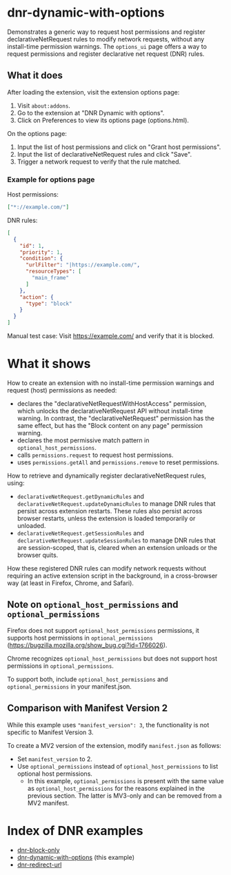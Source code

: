 # dnr-dynamic-with-options

Demonstrates a generic way to request host permissions and register
declarativeNetRequest rules to modify network requests, without any
install-time permission warnings. The `options_ui` page offers a way to request
permissions and register declarative net request (DNR) rules.

## What it does

After loading the extension, visit the extension options page:

1. Visit `about:addons`.
2. Go to the extension at "DNR Dynamic with options".
3. Click on Preferences to view its options page (options.html).

On the options page:

1. Input the list of host permissions and click on "Grant host permissions".
2. Input the list of declarativeNetRequest rules and click "Save".
3. Trigger a network request to verify that the rule matched.

### Example for options page

Host permissions:

```json
["*://example.com/"]
```

DNR rules:

```json
[
  {
    "id": 1,
    "priority": 1,
    "condition": {
      "urlFilter": "|https://example.com/",
      "resourceTypes": [
        "main_frame"
      ]
    },
    "action": {
      "type": "block"
    }
  }
]
```

Manual test case: Visit https://example.com/ and verify that it is blocked.

# What it shows

How to create an extension with no install-time permission warnings and 
request (host) permissions as needed:

- declares the "declarativeNetRequestWithHostAccess" permission, which
  unlocks the declarativeNetRequest API without install-time warning.
  In contrast, the "declarativeNetRequest" permission has the same effect,
  but has the "Block content on any page" permission warning.
- declares the most permissive match pattern in `optional_host_permissions`.
- calls `permissions.request` to request host permissions.
- uses `permissions.getAll` and `permissions.remove` to reset permissions.

How to retrieve and dynamically register declarativeNetRequest rules, using:

- `declarativeNetRequest.getDynamicRules` and
  `declarativeNetRequest.updateDynamicRules` to manage DNR rules that persist
  across extension restarts. These rules also persist across browser restarts,
  unless the extension is loaded temporarily or unloaded.
- `declarativeNetRequest.getSessionRules` and
  `declarativeNetRequest.updateSessionRules` to manage DNR rules that are
  session-scoped, that is, cleared when an extension unloads or the browser
  quits.

How these registered DNR rules can modify network requests without requiring an
active extension script in the background, in a cross-browser way (at least in
Firefox, Chrome, and Safari).

## Note on `optional_host_permissions` and `optional_permissions`

Firefox does not support `optional_host_permissions` permissions, it
supports host permissions in `optional_permissions`
(https://bugzilla.mozilla.org/show_bug.cgi?id=1766026).

Chrome recognizes `optional_host_permissions` but does not support host
permissions in `optional_permissions`.

To support both, include `optional_host_permissions` and `optional_permissions`
in your manifest.json.

## Comparison with Manifest Version 2

While this example uses `"manifest_version": 3`, the functionality is not
specific to Manifest Version 3.

To create a MV2 version of the extension, modify `manifest.json` as follows:

- Set `manifest_version` to 2.
- Use `optional_permissions` instead of `optional_host_permissions` to list
  optional host permissions.
  -  In this example, `optional_permissions` is present with
     the same value as `optional_host_permissions` for the reasons explained in
     the previous section. The latter is MV3-only and can be removed from a MV2
     manifest.

# Index of DNR examples

- [dnr-block-only](https://github.com/mdn/webextensions-examples/tree/main/dnr-block-only)
- [dnr-dynamic-with-options](https://github.com/mdn/webextensions-examples/tree/main/dnr-dynamic-with-options) (this example)
- [dnr-redirect-url](https://github.com/mdn/webextensions-examples/tree/main/dnr-redirect-url)
